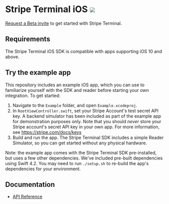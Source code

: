 # Stripe Terminal iOS <img src="https://img.shields.io/badge/Beta 1-brightgreen.svg">

[Request a Beta invite](https://stripe.com/terminal#request-invite) to get started with Stripe Terminal.

## Requirements
The Stripe Terminal iOS SDK is compatible with apps supporting iOS 10 and above.

## Try the example app
This repository includes an example iOS app, which you can use to familiarize yourself with the SDK and reader before starting your own integration. To get started:

1. Navigate to the `Example` folder, and open `Example.xcodeproj`.
2. In `RootViewController.swift`, set your Stripe Account's test secret API key. A backend simulator has been included as part of the example app for demonstration purposes only. Note that you should _never_ store your Stripe account's secret API key in your own app. For more information, see https://stripe.com/docs/keys
3. Build and run the app. The Stripe Terminal SDK includes a simple Reader Simulator, so you can get started without any physical hardware.

Note: the example app comes with the Stripe Terminal SDK pre-installed, but uses a few other dependencies. We've included pre-built dependencies using Swift 4.2. You may need to run `./setup.sh` to re-build the app's dependencies for your environment.

## Documentation
- [API Reference](https://stripe.github.io/stripe-terminal-ios/docs/index.html)


